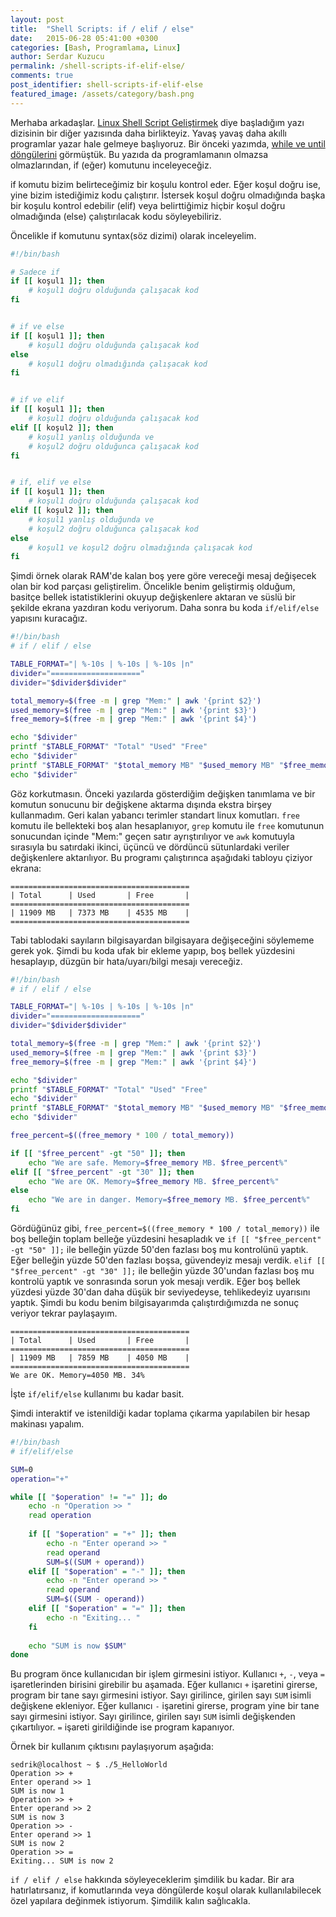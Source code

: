 ```yaml
---
layout: post
title:  "Shell Scripts: if / elif / else"
date:   2015-06-28 05:41:00 +0300
categories: [Bash, Programlama, Linux]
author: Serdar Kuzucu
permalink: /shell-scripts-if-elif-else/
comments: true
post_identifier: shell-scripts-if-elif-else
featured_image: /assets/category/bash.png
---
```


Merhaba arkadaşlar. 
[Linux Shell Script Geliştirmek](/linux-shell-script-gelistirmek) diye başladığım 
yazı dizisinin bir diğer yazısında daha birlikteyiz. 
Yavaş yavaş daha akıllı programlar yazar hale gelmeye başlıyoruz. 
Bir önceki yazımda, [while ve until döngülerini](/shell-scripts-while-ve-until-donguleri) görmüştük. 
Bu yazıda da programlamanın olmazsa olmazlarından, if (eğer) komutunu inceleyeceğiz.

<!--more-->

if komutu bizim belirteceğimiz bir koşulu kontrol eder. 
Eğer koşul doğru ise, yine bizim istediğimiz kodu çalıştırır. 
İstersek koşul doğru olmadığında başka bir koşulu kontrol edebilir (elif) 
veya belirttiğimiz hiçbir koşul doğru olmadığında (else) çalıştırılacak kodu söyleyebiliriz.

Öncelikle if komutunu syntax(söz dizimi) olarak inceleyelim.

```bash
#!/bin/bash

# Sadece if
if [[ koşul1 ]]; then
    # koşul1 doğru olduğunda çalışacak kod
fi


# if ve else
if [[ koşul1 ]]; then
    # koşul1 doğru olduğunda çalışacak kod
else
    # koşul1 doğru olmadığında çalışacak kod
fi


# if ve elif
if [[ koşul1 ]]; then
    # koşul1 doğru olduğunda çalışacak kod
elif [[ koşul2 ]]; then
    # koşul1 yanlış olduğunda ve
    # koşul2 doğru olduğunca çalışacak kod
fi


# if, elif ve else
if [[ koşul1 ]]; then
    # koşul1 doğru olduğunda çalışacak kod
elif [[ koşul2 ]]; then
    # koşul1 yanlış olduğunda ve
    # koşul2 doğru olduğunca çalışacak kod
else
    # koşul1 ve koşul2 doğru olmadığında çalışacak kod
fi
```

Şimdi örnek olarak RAM'de kalan boş yere göre vereceği mesaj değişecek olan bir kod parçası geliştirelim. 
Öncelikle benim geliştirmiş olduğum, basitçe bellek istatistiklerini okuyup değişkenlere aktaran 
ve süslü bir şekilde ekrana yazdıran kodu veriyorum. 
Daha sonra bu koda `if/elif/else` yapısını kuracağız.

```bash
#!/bin/bash
# if / elif / else

TABLE_FORMAT="| %-10s | %-10s | %-10s |n"
divider="===================="
divider="$divider$divider"

total_memory=$(free -m | grep "Mem:" | awk '{print $2}')
used_memory=$(free -m | grep "Mem:" | awk '{print $3}')
free_memory=$(free -m | grep "Mem:" | awk '{print $4}')

echo "$divider"
printf "$TABLE_FORMAT" "Total" "Used" "Free"
echo "$divider"
printf "$TABLE_FORMAT" "$total_memory MB" "$used_memory MB" "$free_memory MB"
echo "$divider"
```

Göz korkutmasın. 
Önceki yazılarda gösterdiğim değişken tanımlama 
ve bir komutun sonucunu bir değişkene aktarma dışında ekstra birşey kullanmadım. 
Geri kalan yabancı terimler standart linux komutları. 
`free` komutu ile bellekteki boş alan hesaplanıyor, 
`grep` komutu ile `free` komutunun sonucundan içinde "Mem:" geçen satır ayrıştırılıyor 
ve `awk` komutuyla sırasıyla bu satırdaki ikinci, üçüncü ve dördüncü sütunlardaki veriler değişkenlere aktarılıyor. 
Bu programı çalıştırınca aşağıdaki tabloyu çiziyor ekrana:

```text
========================================
| Total      | Used       | Free       |
========================================
| 11909 MB   | 7373 MB    | 4535 MB    |
========================================
```

Tabi tablodaki sayıların bilgisayardan bilgisayara değişeceğini söylememe gerek yok. 
Şimdi bu koda ufak bir ekleme yapıp, boş bellek yüzdesini hesaplayıp, düzgün bir hata/uyarı/bilgi mesajı vereceğiz.

```bash
#!/bin/bash
# if / elif / else

TABLE_FORMAT="| %-10s | %-10s | %-10s |n"
divider="===================="
divider="$divider$divider"

total_memory=$(free -m | grep "Mem:" | awk '{print $2}')
used_memory=$(free -m | grep "Mem:" | awk '{print $3}')
free_memory=$(free -m | grep "Mem:" | awk '{print $4}')

echo "$divider"
printf "$TABLE_FORMAT" "Total" "Used" "Free"
echo "$divider"
printf "$TABLE_FORMAT" "$total_memory MB" "$used_memory MB" "$free_memory MB"
echo "$divider"

free_percent=$((free_memory * 100 / total_memory))

if [[ "$free_percent" -gt "50" ]]; then
    echo "We are safe. Memory=$free_memory MB. $free_percent%"
elif [[ "$free_percent" -gt "30" ]]; then
    echo "We are OK. Memory=$free_memory MB. $free_percent%"
else
    echo "We are in danger. Memory=$free_memory MB. $free_percent%"
fi
```

Gördüğünüz gibi, 
`free_percent=$((free_memory * 100 / total_memory))` ile boş belleğin toplam belleğe yüzdesini hesapladık 
ve `if [[ "$free_percent" -gt "50" ]];` ile belleğin yüzde 50'den fazlası boş mu kontrolünü yaptık. 
Eğer belleğin yüzde 50'den fazlası boşsa, güvendeyiz mesajı verdik. 
`elif [[ "$free_percent" -gt "30" ]];` ile belleğin yüzde 30'undan fazlası boş mu kontrolü yaptık 
ve sonrasında sorun yok mesajı verdik. 
Eğer boş bellek yüzdesi yüzde 30'dan daha düşük bir seviyedeyse, tehlikedeyiz uyarısını yaptık. 
Şimdi bu kodu benim bilgisayarımda çalıştırdığımızda ne sonuç veriyor tekrar paylaşayım.

```text
========================================
| Total      | Used       | Free       |
========================================
| 11909 MB   | 7859 MB    | 4050 MB    |
========================================
We are OK. Memory=4050 MB. 34%
```

İşte `if/elif/else` kullanımı bu kadar basit.

Şimdi interaktif ve istenildiği kadar toplama çıkarma yapılabilen bir hesap makinası yapalım.

```bash
#!/bin/bash
# if/elif/else

SUM=0
operation="+"

while [[ "$operation" != "=" ]]; do
    echo -n "Operation >> "
    read operation
    
    if [[ "$operation" = "+" ]]; then
        echo -n "Enter operand >> "
        read operand
        SUM=$((SUM + operand))
    elif [[ "$operation" = "-" ]]; then
        echo -n "Enter operand >> "
        read operand
        SUM=$((SUM - operand))
    elif [[ "$operation" = "=" ]]; then
        echo -n "Exiting... "
    fi
    
    echo "SUM is now $SUM"
done
```

Bu program önce kullanıcıdan bir işlem girmesini istiyor. 
Kullanıcı `+`, `-`, veya `=` işaretlerinden birisini girebilir bu aşamada. 
Eğer kullanıcı `+` işaretini girerse, program bir tane sayı girmesini istiyor. 
Sayı girilince, girilen sayı `SUM` isimli değişkene ekleniyor. 
Eğer kullanıcı `-` işaretini girerse, program yine bir tane sayı girmesini istiyor. 
Sayı girilince, girilen sayı `SUM` isimli değişkenden çıkartılıyor. 
`=` işareti girildiğinde ise program kapanıyor.

Örnek bir kullanım çıktısını paylaşıyorum aşağıda:

```console
sedrik@localhost ~ $ ./5_HelloWorld
Operation >> +
Enter operand >> 1
SUM is now 1
Operation >> +
Enter operand >> 2
SUM is now 3
Operation >> -
Enter operand >> 1
SUM is now 2
Operation >> =
Exiting... SUM is now 2
```

`if / elif / else` hakkında söyleyeceklerim şimdilik bu kadar. 
Bir ara hatırlatırsanız, 
if komutlarında veya döngülerde koşul olarak kullanılabilecek özel yapılara değinmek istiyorum. 
Şimdilik kalın sağlıcakla.
